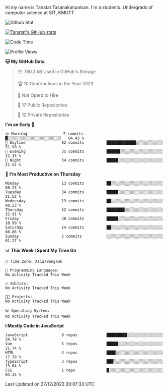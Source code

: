 Hi my name is Tanatat Tasanakanpaisan. I'm a students. Undergrads of computer science at SIT, KMUTT.

![Github Stat](https://github-profile-summary-cards.vercel.app/api/cards/profile-details?username=LilUzii-69&theme=dracula)

[![Tanatat's GitHub stats](https://github-readme-stats.vercel.app/api?username=LilUzii-69&show_icons=true&theme=radical)](https://github.com/anuraghazra/github-readme-stats)

<!--START_SECTION:waka-->
![Code Time](http://img.shields.io/badge/Code%20Time-43%20hrs%2052%20mins-blue)

![Profile Views](http://img.shields.io/badge/Profile%20Views-0-blue)

**🐱 My GitHub Data** 

> 📦 780.3 kB Used in GitHub's Storage 
 > 
> 🏆 10 Contributions in the Year 2023
 > 
> 🚫 Not Opted to Hire
 > 
> 📜 17 Public Repositories 
 > 
> 🔑 12 Private Repositories 
 > 
**I'm an Early 🐤** 

```text
🌞 Morning                7 commits           █░░░░░░░░░░░░░░░░░░░░░░░░   04.43 % 
🌆 Daytime                82 commits          █████████████░░░░░░░░░░░░   51.90 % 
🌃 Evening                35 commits          ██████░░░░░░░░░░░░░░░░░░░   22.15 % 
🌙 Night                  34 commits          █████░░░░░░░░░░░░░░░░░░░░   21.52 % 
```
📅 **I'm Most Productive on Thursday** 

```text
Monday                   13 commits          ██░░░░░░░░░░░░░░░░░░░░░░░   08.23 % 
Tuesday                  34 commits          █████░░░░░░░░░░░░░░░░░░░░   21.52 % 
Wednesday                13 commits          ██░░░░░░░░░░░░░░░░░░░░░░░   08.23 % 
Thursday                 52 commits          ████████░░░░░░░░░░░░░░░░░   32.91 % 
Friday                   30 commits          █████░░░░░░░░░░░░░░░░░░░░   18.99 % 
Saturday                 14 commits          ██░░░░░░░░░░░░░░░░░░░░░░░   08.86 % 
Sunday                   2 commits           ░░░░░░░░░░░░░░░░░░░░░░░░░   01.27 % 
```


📊 **This Week I Spent My Time On** 

```text
🕑︎ Time Zone: Asia/Bangkok

💬 Programming Languages: 
No Activity Tracked This Week

🔥 Editors: 
No Activity Tracked This Week

🐱‍💻 Projects: 
No Activity Tracked This Week

💻 Operating System: 
No Activity Tracked This Week
```

**I Mostly Code in JavaScript** 

```text
JavaScript               8 repos             █████████░░░░░░░░░░░░░░░░   34.78 % 
Vue                      5 repos             █████░░░░░░░░░░░░░░░░░░░░   21.74 % 
HTML                     4 repos             ████░░░░░░░░░░░░░░░░░░░░░   17.39 % 
TypeScript               3 repos             ███░░░░░░░░░░░░░░░░░░░░░░   13.04 % 
CSS                      1 repo              █░░░░░░░░░░░░░░░░░░░░░░░░   04.35 % 
```




 Last Updated on 27/12/2023 20:07:33 UTC
<!--END_SECTION:waka-->